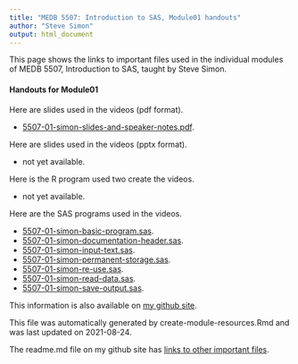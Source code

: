 ```yaml
---
title: "MEDB 5507: Introduction to SAS, Module01 handouts"
author: "Steve Simon"
output: html_document
---
```


<!--This file was first created on 2021-08-24.-->

This page shows the links to important files used in the individual modules of MEDB 5507, Introduction to SAS, taught by Steve Simon. 

#### Handouts for Module01

<!--resources-slides-1-->


Here are slides used in the videos (pdf format).

+ [5507-01-simon-slides-and-speaker-notes.pdf][slides-and-speaker-notes.pdf].

Here are slides used in the videos (pptx format).

+   not yet available.

Here is the R program used two create the videos.

+   not yet available.

Here are the SAS programs used in the videos.

+ [5507-01-simon-basic-program.sas][basic-program.sas].
+ [5507-01-simon-documentation-header.sas][documentation-header.sas].
+ [5507-01-simon-input-text.sas][input-text.sas].
+ [5507-01-simon-permanent-storage.sas][permanent-storage.sas].
+ [5507-01-simon-re-use.sas][re-use.sas].
+ [5507-01-simon-read-data.sas][read-data.sas].
+ [5507-01-simon-save-output.sas][save-output.sas].

This information is also available on [my github site][thisf].

This file was automatically generated by create-module-resources.Rmd and was last updated on 2021-08-24.

The readme.md file on my github site has [links to other important files][mygit].

<!---my git--->
[thisf]: https://github.com/pmean/introduction-to-sas/blob/master/modules/5507-01-handouts.md
[mygit]: https://github.com/pmean/introduction-to-sas/blob/master/README.md



<!---pdf_v--->
[slides-and-speaker-notes.pdf]: https://github.com/pmean/introduction-to-sas/blob/master/results/5507-01-simon-slides-and-speaker-notes.pdf

<!---ppt_v--->
<!---No links for this section--->

<!---rmd_v--->
<!---No links for this section--->

<!---sas_v--->
[basic-program.sas]: https://github.com/pmean/introduction-to-sas/blob/master/src/5507-01-simon-basic-program.sas
[documentation-header.sas]: https://github.com/pmean/introduction-to-sas/blob/master/src/5507-01-simon-documentation-header.sas
[input-text.sas]: https://github.com/pmean/introduction-to-sas/blob/master/src/5507-01-simon-input-text.sas
[permanent-storage.sas]: https://github.com/pmean/introduction-to-sas/blob/master/src/5507-01-simon-permanent-storage.sas
[re-use.sas]: https://github.com/pmean/introduction-to-sas/blob/master/src/5507-01-simon-re-use.sas
[read-data.sas]: https://github.com/pmean/introduction-to-sas/blob/master/src/5507-01-simon-read-data.sas
[save-output.sas]: https://github.com/pmean/introduction-to-sas/blob/master/src/5507-01-simon-save-output.sas



